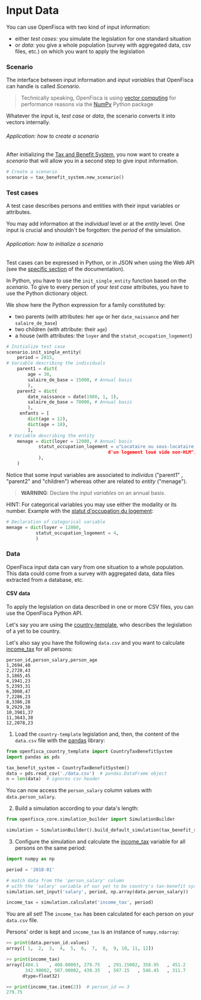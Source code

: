 # Input Data

You can use OpenFisca with two kind of input information:

- either *test cases*: you simulate the legislation for one standard situation
- or *data*: you give a whole population (survey with aggregated data, csv files, etc.) on which you want to apply the legislation

### Scenario

The interface between input information and *input variables* that OpenFisca can handle is called *Scenario*.

> Technically speaking, OpenFisca is using [vector computing](../coding-the-legislation/25_vectorial_computing.md) for performance reasons via the [NumPy](http://www.numpy.org/) Python package

Whatever the input is, *test case* or *data*, the scenario converts it into vectors internally.

###### Application: how to create a scenario

After initializing the [Tax and Benefit System](tax_and_benefit_system.md), you now want to create a *scenario* that will allow you in a second step to give input information.

```python
# Create a scenario
scenario = tax_benefit_system.new_scenario()

```

### Test cases

A test case describes persons and entities with their input variables or attributes.

You may add information at the *individual* level or at the *entity* level. One input is crucial and shouldn't be forgotten: the *period* of the simulation.

###### Application: how to initialize a scenario

Test cases can be expressed in Python, or in JSON when using the Web API (see the [specific section](../openfisca-web-api/input-output-data.md) of the documentation).

In Python, you have to use the `init_single_entity` function based on the *scenario*. To give to every person of your *test case* attributes, you have to use the Python dictionary object.

We show here the Python expression for a family constituted by:

- two parents (with attributes: her `age` or her `date_naissance` and her `salaire_de_base`)
- two children (with attribute: their `age`)
- a house (with attributes: the `loyer` and the `statut_occupation_logement`)

```python
# Initialize test case
scenario.init_single_entity(
    period = 2015,
# Variable describing the individuals
    parent1 = dict(
        age = 30,
        salaire_de_base = 15000, # Annual basis
        ),
    parent2 = dict(
        date_naissance = date(1980, 1, 1),
        salaire_de_base = 70000, # Annual basis
        ),
     enfants = [
        dict(age = 12),
        dict(age = 18),
        ],
 # Variable describing the entity
    menage = dict(loyer = 12000, # Annual basis
            statut_occupation_logement = u"Locataire ou sous-locataire
                                      d'un logement loué vide non-HLM",
            ),
    )
   ```

Notice that some input variables are associated to *individus* ("parent1" , "parent2" and "children") whereas other are related to *entity* ("menage").

> **WARNING**: Declare the *input variables* on an annual basis.

HINT: For categorical variables you may use either the modality or its number.
Example with the [statut d'occupation du logement](https://fr.openfisca.org/legislation/statut_occupation_logement):
 ``` python
 # Declaration of categorical variable
 menage = dict(loyer = 12000,
            statut_occupation_logement = 4,
            )

```

### Data

OpenFisca input data can vary from one situation to a whole population. This data could come from a survey with aggregated data, data files extracted from a database, etc.

#### CSV data

To apply the legislation on data described in one or more CSV files, you can use the OpenFisca Python API.

Let's say you are using the [country-template](https://github.com/openfisca/country-template), who describes the legislation of a yet to be country.

Let's also say you have the following `data.csv` and you want to calculate [income_tax](https://demo.openfisca.org/legislation/income_tax) for all persons:

```csv
person_id,person_salary,person_age
1,2694,40
2,2720,43
3,1865,45
4,1941,23
5,2393,31
6,3008,47
7,2286,23
8,3386,28
9,2929,38
10,3981,37
11,3643,38
12,2078,23
```

1. Load the `country-template` legislation and, then, the content of the `data.csv` file with the [pandas](https://pandas.pydata.org) library:

```python
from openfisca_country_template import CountryTaxBenefitSystem
import pandas as pds

tax_benefit_system = CountryTaxBenefitSystem()
data = pds.read_csv('./data.csv')  # pandas.DataFrame object
n = len(data)  # ignores csv header
```

You can now access the `person_salary` column values with `data.person_salary`.


2. Build a simulation according to your data's length:

```python
from openfisca_core.simulation_builder import SimulationBuilder

simulation = SimulationBuilder().build_default_simulation(tax_benefit_system, n)
```

3. Configure the simulation and calculate the [income_tax](https://demo.openfisca.org/legislation/income_tax) variable for all persons on the same period:

```python
import numpy as np

period = '2018-01'

# match data from the 'person_salary' column
# with the 'salary' variable of our yet to be country's tax-benefit system
simulation.set_input('salary', period, np.array(data.person_salary))

income_tax = simulation.calculate('income_tax', period)
```

You are all set! The `income_tax` has been calculated for each person on your `data.csv` file.

Persons' order is kept and `income_tax` is an instance of `numpy.ndarray`:

```python
>> print(data.person_id.values)
array([ 1,  2,  3,  4,  5,  6,  7,  8,  9, 10, 11, 12])

>> print(income_tax)
array([404.1    , 408.00003, 279.75   , 291.15002, 358.95   , 451.2    ,
       342.90002, 507.90002, 439.35   , 597.15   , 546.45   , 311.7    ],
      dtype=float32)

>> print(income_tax.item(2))  # person_id == 3
279.75
```
